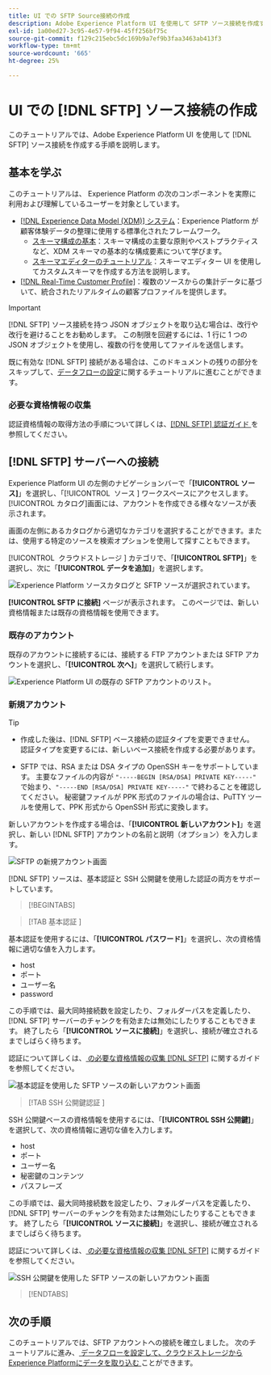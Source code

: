 ```yaml
---
title: UI での SFTP Source接続の作成
description: Adobe Experience Platform UI を使用して SFTP ソース接続を作成する方法を説明します。
exl-id: 1a00ed27-3c95-4e57-9f94-45ff256bf75c
source-git-commit: f129c215ebc5dc169b9a7ef9b3faa3463ab413f3
workflow-type: tm+mt
source-wordcount: '665'
ht-degree: 25%

---
```


# UI での [!DNL SFTP] ソース接続の作成

このチュートリアルでは、Adobe Experience Platform UI を使用して [!DNL SFTP] ソース接続を作成する手順を説明します。

## 基本を学ぶ

このチュートリアルは、 Experience Platform の次のコンポーネントを実際に利用および理解しているユーザーを対象としています。

* [[!DNL Experience Data Model (XDM)] システム](../../../../../xdm/home.md)：Experience Platform が顧客体験データの整理に使用する標準化されたフレームワーク。
   * [スキーマ構成の基本](../../../../../xdm/schema/composition.md)：スキーマ構成の主要な原則やベストプラクティスなど、XDM スキーマの基本的な構成要素について学びます。
   * [スキーマエディターのチュートリアル](../../../../../xdm/tutorials/create-schema-ui.md)：スキーマエディター UI を使用してカスタムスキーマを作成する方法を説明します。
* [[!DNL Real-Time Customer Profile]](../../../../../profile/home.md)：複数のソースからの集計データに基づいて、統合されたリアルタイムの顧客プロファイルを提供します。

>[!IMPORTANT]
>
>[!DNL SFTP] ソース接続を持つ JSON オブジェクトを取り込む場合は、改行や改行を避けることをお勧めします。 この制限を回避するには、1 行に 1 つの JSON オブジェクトを使用し、複数の行を使用してファイルを送信します。

既に有効な [!DNL SFTP] 接続がある場合は、このドキュメントの残りの部分をスキップして、[データフローの設定](../../dataflow/batch/cloud-storage.md)に関するチュートリアルに進むことができます。

### 必要な資格情報の収集

認証資格情報の取得方法の手順について詳しくは、[[!DNL SFTP]  認証ガイド ](../../../../connectors/cloud-storage/sftp.md#gather-required-credentials) を参照してください。

## [!DNL SFTP] サーバーへの接続

Experience Platform UI の左側のナビゲーションバーで「**[!UICONTROL ソース]**」を選択し、「[!UICONTROL &#x200B; ソース &#x200B;] ワークスペースにアクセスします。 [!UICONTROL カタログ]画面には、アカウントを作成できる様々なソースが表示されます。

画面の左側にあるカタログから適切なカテゴリを選択することができます。または、使用する特定のソースを検索オプションを使用して探すこともできます。

[!UICONTROL &#x200B; クラウドストレージ &#x200B;] カテゴリで、「**[!UICONTROL SFTP]**」を選択し、次に「**[!UICONTROL データを追加]**」を選択します。

![Experience Platform ソースカタログと SFTP ソースが選択されています。](../../../../images/tutorials/create/sftp/catalog.png)

**[!UICONTROL SFTP に接続]** ページが表示されます。 このページでは、新しい資格情報または既存の資格情報を使用できます。

### 既存のアカウント

既存のアカウントに接続するには、接続する FTP アカウントまたは SFTP アカウントを選択し、「**[!UICONTROL 次へ]**」を選択して続行します。

![Experience Platform UI の既存の SFTP アカウントのリスト。](../../../../images/tutorials/create/sftp/existing.png)

### 新規アカウント

>[!TIP]
>
>* 作成した後は、[!DNL SFTP] ベース接続の認証タイプを変更できません。 認証タイプを変更するには、新しいベース接続を作成する必要があります。
>
>* SFTP では、RSA または DSA タイプの OpenSSH キーをサポートしています。 主要なファイルの内容が `"-----BEGIN [RSA/DSA] PRIVATE KEY-----"` で始まり、`"-----END [RSA/DSA] PRIVATE KEY-----"` で終わることを確認してください。 秘密鍵ファイルが PPK 形式のファイルの場合は、PuTTY ツールを使用して、PPK 形式から OpenSSH 形式に変換します。

新しいアカウントを作成する場合は、「**[!UICONTROL 新しいアカウント]**」を選択し、新しい [!DNL SFTP] アカウントの名前と説明（オプション）を入力します。

![SFTP の新規アカウント画面 ](../../../../images/tutorials/create/sftp/new.png)

[!DNL SFTP] ソースは、基本認証と SSH 公開鍵を使用した認証の両方をサポートしています。

>[!BEGINTABS]

>[!TAB  基本認証 ]

基本認証を使用するには、「**[!UICONTROL パスワード]**」を選択し、次の資格情報に適切な値を入力します。

* host
* ポート
* ユーザー名
* password

この手順では、最大同時接続数を設定したり、フォルダーパスを定義したり、[!DNL SFTP] サーバーのチャンクを有効または無効にしたりすることもできます。 終了したら「**[!UICONTROL ソースに接続]**」を選択し、接続が確立されるまでしばらく待ちます。

認証について詳しくは、[ の必要な資格情報の収集  [!DNL SFTP]](../../../../connectors/cloud-storage/sftp.md#gather-required-credentials) に関するガイドを参照してください。

![ 基本認証を使用した SFTP ソースの新しいアカウント画面 ](../../../../images/tutorials/create/sftp/password.png)

>[!TAB SSH 公開鍵認証 ]

SSH 公開鍵ベースの資格情報を使用するには、「**[!UICONTROL SSH 公開鍵]**」を選択して、次の資格情報に適切な値を入力します。

* host
* ポート
* ユーザー名
* 秘密鍵のコンテンツ
* パスフレーズ

この手順では、最大同時接続数を設定したり、フォルダーパスを定義したり、[!DNL SFTP] サーバーのチャンクを有効または無効にしたりすることもできます。 終了したら「**[!UICONTROL ソースに接続]**」を選択し、接続が確立されるまでしばらく待ちます。

認証について詳しくは、[ の必要な資格情報の収集  [!DNL SFTP]](../../../../connectors/cloud-storage/sftp.md#gather-required-credentials) に関するガイドを参照してください。

![SSH 公開鍵を使用した SFTP ソースの新しいアカウント画面 ](../../../../images/tutorials/create/sftp/ssh.png)

>[!ENDTABS]

## 次の手順

このチュートリアルでは、SFTP アカウントへの接続を確立しました。 次のチュートリアルに進み、[ データフローを設定して、クラウドストレージからExperience Platformにデータを取り込む ](../../dataflow/batch/cloud-storage.md) ことができます。
